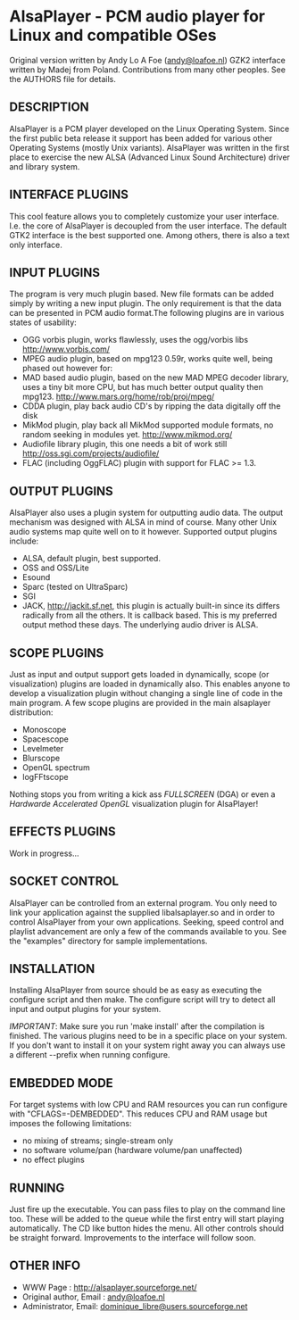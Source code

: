# AlsaPlayer - PCM audio player for Linux and compatible OSes

Original version written by Andy Lo A Foe (andy@loafoe.nl)
GZK2 interface written by Madej from Poland.
Contributions from many other peoples. See the AUTHORS file for details.

## DESCRIPTION
AlsaPlayer is a PCM player developed on the Linux Operating System. Since
the first public beta release it support has been added for various other
Operating Systems (mostly Unix variants). AlsaPlayer was written in the first
place to exercise the new ALSA (Advanced Linux Sound Architecture) driver and
library system.


## INTERFACE PLUGINS
This cool feature allows you to completely customize your user interface.
I.e. the core of AlsaPlayer is decoupled from the user interface. The default
GTK2 interface is the best supported one. Among others, there is also a text
only interface.


## INPUT PLUGINS
The program is very much plugin based. New file formats can be added simply
by writing a new input plugin. The only requirement is that the data can be
presented in PCM audio format.The following plugins are in various states
of usability:

- OGG vorbis plugin, works flawlessly, uses the ogg/vorbis libs
  http://www.vorbis.com/
- MPEG audio plugin, based on mpg123 0.59r, works quite well, being phased out
  however for:
- MAD based audio plugin, based on the new MAD MPEG decoder library, uses a
  tiny bit more CPU, but has much better output quality then mpg123.
  http://www.mars.org/home/rob/proj/mpeg/
- CDDA plugin, play back audio CD's by ripping the data digitally off the disk
- MikMod plugin, play back all MikMod supported module formats, no random
  seeking in modules yet.
  http://www.mikmod.org/
- Audiofile library plugin, this one needs a bit of work still
  http://oss.sgi.com/projects/audiofile/
- FLAC (including OggFLAC) plugin with support for FLAC >= 1.3.

## OUTPUT PLUGINS
AlsaPlayer also uses a plugin system for outputting audio data. The output
mechanism was designed with ALSA in mind of course. Many other Unix audio
systems map quite well on to it however. Supported output plugins include:

- ALSA, default plugin, best supported.
- OSS and OSS/Lite
- Esound
- Sparc (tested on UltraSparc)
- SGI
- JACK, http://jackit.sf.net, this plugin is actually built-in since its
  differs radically from all the others. It is callback based. This is my
  preferred output method these days. The underlying audio driver is ALSA.


## SCOPE PLUGINS
Just as input and output support gets loaded in dynamically, scope (or
visualization) plugins are loaded in dynamically also. This enables anyone to
develop a visualization plugin without changing a single line of code in the
main program. A few scope plugins are provided in the main alsaplayer
distribution:

- Monoscope
- Spacescope
- Levelmeter
- Blurscope
- OpenGL spectrum
- logFFtscope

Nothing stops you from writing a kick ass *FULLSCREEN* (DGA) or even a
*Hardwarde Accelerated OpenGL* visualization plugin for AlsaPlayer!


## EFFECTS PLUGINS
Work in progress...


## SOCKET CONTROL
AlsaPlayer can be controlled from an external program. You only need to
link your application against the supplied libalsaplayer.so and in order
to control AlsaPlayer from your own applications. Seeking, speed control and
playlist advancement are only a few of the commands available to you.
See the "examples" directory for sample implementations.


## INSTALLATION
Installing AlsaPlayer from source should be as easy as executing the configure
script and then make. The configure script will try to detect all input and
output plugins for your system.

*IMPORTANT*: Make sure you run 'make install' after the compilation is
finished. The various plugins need to be in a specific place on your system.
If you don't want to install it on your system right away you can always use a
different --prefix when running configure.


## EMBEDDED MODE
For target systems with low CPU and RAM resources you can run configure with
"CFLAGS=-DEMBEDDED". This reduces CPU and RAM usage but imposes the following
limitations:

- no mixing of streams; single-stream only
- no software volume/pan (hardware volume/pan unaffected)
- no effect plugins


## RUNNING
Just fire up the executable. You can pass files to play on the command line
too. These will be added to the queue while the first entry will start playing
automatically. The CD like button hides the menu. All other controls should be
straight forward. Improvements to the interface will follow soon.

## OTHER INFO
- WWW Page : http://alsaplayer.sourceforge.net/
- Original author, Email : <andy@loafoe.nl>
- Administrator, Email: <dominique_libre@users.sourceforge.net>

